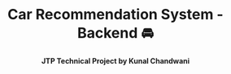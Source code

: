 <div align="center">
  <br>
  <h1>Car Recommendation System - Backend 🚘</h1>
  <strong>JTP Technical Project by Kunal Chandwani</strong>
</div>
